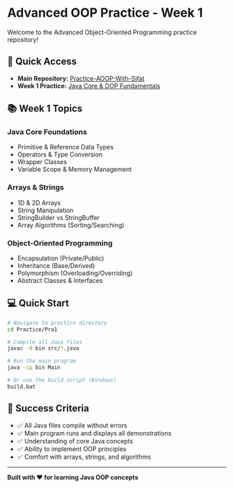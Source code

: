 # Advanced OOP Practice - Week 1

Welcome to the Advanced Object-Oriented Programming practice repository!

## 🚀 Quick Access

- **Main Repository:** [Practice-AOOP-With-Sifat](https://github.com/SifatAli008/Practice-AOOP-With-Sifat)
- **Week 1 Practice:** [Java Core & OOP Fundamentals](https://github.com/SifatAli008/Practice-AOOP-With-Sifat/tree/main/Practice/Pra1)

## 📚 Week 1 Topics

### Java Core Foundations
- Primitive & Reference Data Types
- Operators & Type Conversion
- Wrapper Classes
- Variable Scope & Memory Management

### Arrays & Strings
- 1D & 2D Arrays
- String Manipulation
- StringBuilder vs StringBuffer
- Array Algorithms (Sorting/Searching)

### Object-Oriented Programming
- Encapsulation (Private/Public)
- Inheritance (Base/Derived)
- Polymorphism (Overloading/Overriding)
- Abstract Classes & Interfaces

## 💻 Quick Start

```bash
# Navigate to practice directory
cd Practice/Pra1

# Compile all Java files
javac -d bin src/*.java

# Run the main program
java -cp bin Main

# Or use the build script (Windows)
build.bat
```

## 🎯 Success Criteria

- ✅ All Java files compile without errors
- ✅ Main program runs and displays all demonstrations
- ✅ Understanding of core Java concepts
- ✅ Ability to implement OOP principles
- ✅ Comfort with arrays, strings, and algorithms

---

**Built with ❤️ for learning Java OOP concepts** 